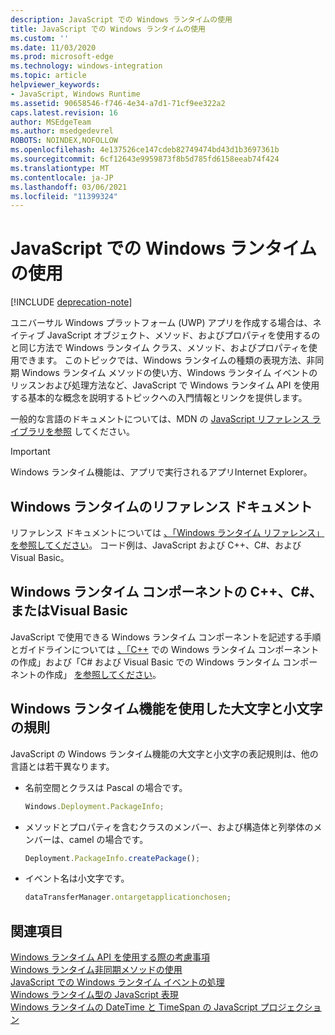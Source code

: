 ```yaml
---
description: JavaScript での Windows ランタイムの使用
title: JavaScript での Windows ランタイムの使用
ms.custom: ''
ms.date: 11/03/2020
ms.prod: microsoft-edge
ms.technology: windows-integration
ms.topic: article
helpviewer_keywords:
- JavaScript, Windows Runtime
ms.assetid: 90658546-f746-4e34-a7d1-71cf9ee322a2
caps.latest.revision: 16
author: MSEdgeTeam
ms.author: msedgedevrel
ROBOTS: NOINDEX,NOFOLLOW
ms.openlocfilehash: 4e137526ce147cdeb82749474bd43d1b3697361b
ms.sourcegitcommit: 6cf12643e9959873f8b5d785fd6158eeab74f424
ms.translationtype: MT
ms.contentlocale: ja-JP
ms.lasthandoff: 03/06/2021
ms.locfileid: "11399324"
---
```

# <a name="using-the-windows-runtime-in-javascript"></a>JavaScript での Windows ランタイムの使用  

[!INCLUDE [deprecation-note](../includes/legacy-edge-note.md)]  

ユニバーサル Windows プラットフォーム \(UWP\) アプリを作成する場合は、ネイティブ JavaScript オブジェクト、メソッド、およびプロパティを使用するのと同じ方法で Windows ランタイム クラス、メソッド、およびプロパティを使用できます。  このトピックでは、Windows ランタイムの種類の表現方法、非同期 Windows ランタイム メソッドの使い方、Windows ランタイム イベントのリッスンおよび処理方法など、JavaScript で Windows ランタイム API を使用する基本的な概念を説明するトピックへの入門情報とリンクを提供します。  

一般的な言語のドキュメントについては、MDN の [JavaScript リファレンス ライブラリを参照][MDNJavascriptReference] してください。  

> [!IMPORTANT]
> Windows ランタイム機能は、アプリで実行されるアプリInternet Explorer。  

## <a name="windows-runtime-reference-documentation"></a>Windows ランタイムのリファレンス ドキュメント  

リファレンス ドキュメントについては [、「Windows ランタイム リファレンス」を参照してください][UwpApiIndex]。  コード例は、JavaScript および C++、C#、およびVisual Basic。  

## <a name="writing-windows-runtime-components-in-c-c-or-visual-basic"></a>Windows ランタイム コンポーネントの C++、C#、またはVisual Basic  

JavaScript で使用できる Windows ランタイム コンポーネントを記述する手順とガイドラインについては [、「C++][WindowsUwpWinrtCpp] での Windows ランタイム コンポーネントの作成」および「C# および Visual Basic での Windows ランタイム コンポーネントの作成」 [を参照してください][WindowsUwpWinrtCsharpVb]。  

## <a name="casing-conventions-with-windows-runtime-features"></a>Windows ランタイム機能を使用した大文字と小文字の規則  

JavaScript の Windows ランタイム機能の大文字と小文字の表記規則は、他の言語とは若干異なります。  

*   名前空間とクラスは Pascal の場合です。  
    
    ```javascript
    Windows.Deployment.PackageInfo;
    ```  
    
*   メソッドとプロパティを含むクラスのメンバー、および構造体と列挙体のメンバーは、camel の場合です。  
    
    ```javascript
    Deployment.PackageInfo.createPackage();
    ```  
    
*   イベント名は小文字です。  
    
    ```javascript
    dataTransferManager.ontargetapplicationchosen;
    ```  
    
## <a name="see-also"></a>関連項目  

[Windows ランタイム API を使用する際の考慮事項][WindowsRuntimeConsiderationsApi]  
[Windows ランタイム非同期メソッドの使用][WindowsRuntimeAsynchronousMethods]   
[JavaScript での Windows ランタイム イベントの処理][WindowsRuntimeEventsJavascript]   
[Windows ランタイム型の JavaScript 表現][WindowsRuntimeJavascriptTypes]   
[Windows ランタイムの DateTime と TimeSpan の JavaScript プロジェクション][WindowsRuntimeDatetimeTimespan]  

<!-- links -->  

[WindowsRuntimeConsiderationsApi]: ./considerations-when-using-the-windows-runtime-api.md "Windows ランタイム API を使用する場合の考慮事項|Microsoft Docs"  
[WindowsRuntimeEventsJavascript]: ./handling-windows-runtime-events-in-javascript.md "JavaScript の Windows ランタイム イベントの処理|Microsoft Docs"  
[WindowsRuntimeJavascriptTypes]: ./javascript-representation-of-windows-runtime-types.md "Windows ランタイム型の JavaScript 表現 |Microsoft Docs"  
[WindowsRuntimeAsynchronousMethods]: ./using-windows-runtime-asynchronous-methods.md "Windows ランタイム非同期メソッドの使用|Microsoft Docs"  
[WindowsRuntimeDatetimeTimespan]: ./windows-runtime-datetime-and-timespan-representations.md "Windows ランタイム DateTime および TimeSpan リプレゼンテーション |Microsoft Docs"  

[UwpApiIndex]: /uwp/api/index "Windows UWP 名前空間 |Microsoft Docs"  
[WindowsUwpWinrtCpp]: /windows/uwp/winrt-components/creating-windows-runtime-components-in-cpp "C++/CX の Windows ランタイム |Microsoft Docs"  
[WindowsUwpWinrtCsharpVb]: /windows/uwp/winrt-components/creating-windows-runtime-components-in-csharp-and-visual-basic "Windows ランタイム コンポーネントとC#およびVisual Basic |Microsoft Docs"  

[MDNJavascriptReference]: https://developer.mozilla.org/docs/Web/JavaScript/Reference "JavaScript リファレンス |MDN"  
